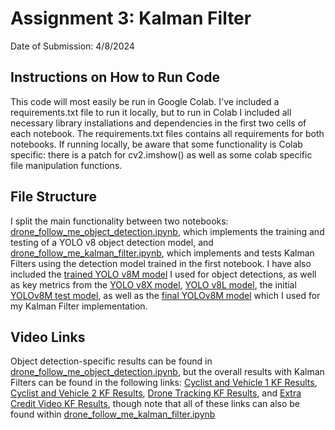 # Assignment 3: Kalman Filter

Date of Submission: 4/8/2024

## Instructions on How to Run Code
This code will most easily be run in Google Colab. I've included a requirements.txt file to run it locally, but to run in Colab I included all necessary library installations and dependencies in the first two cells of each notebook. The requirements.txt files contains all requirements for both notebooks. If running locally, be aware that some functionality is Colab specific: there is a patch for cv2.imshow() as well as some colab specific file manipulation functions.

## File Structure

I split the main functionality between two notebooks: [drone_follow_me_object_detection.ipynb](https://github.com/dhauss/csgy6613-assignments/blob/main/assignment-3/drone_follow_me_object_detection.ipynb), which implements the training and testing of a YOLO v8 object detection model, and [drone_follow_me_kalman_filter.ipynb](https://github.com/dhauss/csgy6613-assignments/blob/main/assignment-3/drone_follow_me_kalman_filter.ipynb), which implements and tests Kalman Filters using the detection model trained in the first notebook. I have also included the [trained YOLO v8M model](https://github.com/dhauss/csgy6613-assignments/blob/main/assignment-3/yolov8m_150_epochs_metrics/yolov8m_150_epochs_best.pt) I used for object detections, as well as key metrics from the [YOLO v8X model](https://github.com/dhauss/csgy6613-assignments/tree/main/assignment-3/yolov8x_metrics), [YOLO v8L model](https://github.com/dhauss/csgy6613-assignments/tree/main/assignment-3/yolov8l_metrics), the initial [YOLOv8M test model](https://github.com/dhauss/csgy6613-assignments/tree/main/assignment-3/yolov8m_metrics), as well as the [final YOLOv8M model](https://github.com/dhauss/csgy6613-assignments/tree/main/assignment-3/yolov8m_150_epochs_metrics) which I used for my Kalman Filter implementation.

## Video Links

Object detection-specific results can be found in [drone_follow_me_object_detection.ipynb](https://github.com/dhauss/csgy6613-assignments/blob/main/assignment-3/drone_follow_me_object_detection.ipynb), but the overall results with Kalman Filters can be found in the following links: [Cyclist and Vehicle 1 KF Results](https://drive.google.com/file/d/14W7ChiQRnKRP8J7tEGpJmXRKQ01ql0zB/view?usp=sharing), [Cyclist and Vehicle 2 KF Results](https://drive.google.com/file/d/1-DNH1ccXEOfYmqHZbdyDpYnfvIUfpYWe/view?usp=sharing), [Drone Tracking KF Results](https://drive.google.com/file/d/1-2ZTJT3SXwRoevmNC06Qo-AUgwbYJmUy/view?usp=sharing), and [Extra Credit Video KF Results](https://drive.google.com/file/d/1-EQ1W0Ybfi3BGOuaEl_pxvQe1y5CuKc8/view?usp=sharing), though note that all of these links can also be found within [drone_follow_me_kalman_filter.ipynb](https://github.com/dhauss/csgy6613-assignments/blob/main/assignment-3/drone_follow_me_kalman_filter.ipynb)
